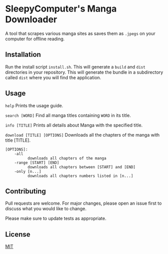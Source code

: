 # SleepyComputer's Manga Downloader

A tool that scrapes various manga sites as saves them as `.jpegs` on your computer for offline reading. 

## Installation

Run the install script `install.sh`. This will generate a `build` and `dist` directories in your repository. This will generate the bundle in a subdirectory called `dist` where you will find the application.

## Usage

`help`
    Prints the usage guide.

`search [WORD]`
    Find all manga titles containing `WORD` in its title.

`info [TITLE]` 
    Prints all details about Manga with the specified title.

`download [TITLE] [OPTIONS]`
    Downloads all the chapters of the manga with title [TITLE].

    [OPTIONS]:
        -all
              downloads all chapters of the manga
        -range [START] [END]
              downloads all chapters between [START] and [END]
        -only [n...]
              downloads all chapters numbers listed in [n...]

## Contributing
Pull requests are welcome. For major changes, please open an issue first to discuss what you would like to change.

Please make sure to update tests as appropriate.

## License
[MIT](https://choosealicense.com/licenses/mit/)